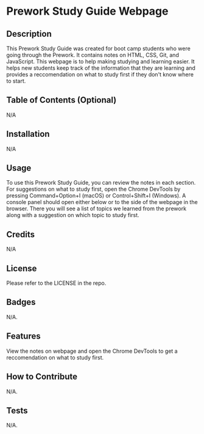 # Prework Study Guide Webpage

## Description

This Prework Study Guide was created for boot camp students who were going through the Prework. It contains notes on HTML, CSS, Git, and JavaScript.  This webpage is to help making studying and learning easier.  It helps new students keep track of the information that they are learning and provides a reccomendation on what to study first if they don't know where to start.

## Table of Contents (Optional)

N/A

## Installation

N/A

## Usage

To use this Prework Study Guide, you can review the notes in each section. For suggestions on what to study first, open the Chrome DevTools by pressing Command+Option+I (macOS) or Control+Shift+I (Windows). A console panel should open either below or to the side of the webpage in the browser. There you will see a list of topics we learned from the prework along with a suggestion on which topic to study first.

## Credits

N/A

## License

Please refer to the LICENSE in the repo.

## Badges

N/A.

## Features

View the notes on webpage and open the Chrome DevTools to get a reccomendation on what to study first.

## How to Contribute

N/A.

## Tests

N/A.